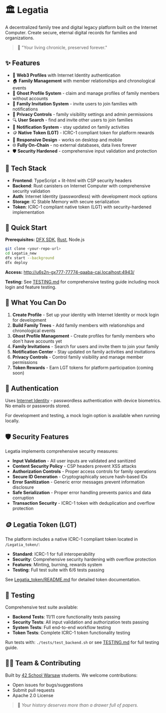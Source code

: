 # 🏛️ Legatia

A decentralized family tree and digital legacy platform built on the Internet Computer. Create secure, eternal digital records for families and organizations.

> 📜 "Your living chronicle, preserved forever."

## ✨ Features

- 👤 **Web3 Profiles** with Internet Identity authentication
- 🏠 **Family Management** with member relationships and chronological events
- 👻 **Ghost Profile System** - claim and manage profiles of family members without accounts
- 📨 **Family Invitation System** - invite users to join families with notifications
- 🔐 **Privacy Controls** - family visibility settings and admin permissions
- 🔍 **User Search** - find and invite other users to join families
- 🔔 **Notification System** - stay updated on family activities
- 🪙 **Native Token (LGT)** - ICRC-1 compliant token for platform rewards
- 📱 **Responsive Design** - works on desktop and mobile
- 🌐 **Fully On-Chain** - no external databases, data lives forever
- 🛡️ **Security Hardened** - comprehensive input validation and protection

## 🧱 Tech Stack

- **Frontend**: TypeScript + lit-html with CSP security headers
- **Backend**: Rust canisters on Internet Computer with comprehensive security validation
- **Auth**: Internet Identity (passwordless) with development mock options
- **Storage**: IC Stable Memory with secure serialization
- **Token**: ICRC-1 compliant native token (LGT) with security-hardened implementation

## 🚀 Quick Start

**Prerequisites:** [DFX SDK](https://internetcomputer.org/docs/current/developer-docs/setup/sdk/), [Rust](https://rustup.rs/), Node.js

```bash
git clone <your-repo-url>
cd Legatia_new
dfx start --background
dfx deploy
```

**Access:** http://u6s2n-gx777-77774-qaaba-cai.localhost:4943/

**Testing:** See [TESTING.md](./TESTING.md) for comprehensive testing guide including mock login and feature testing.

## 📱 What You Can Do

1. **Create Profile** - Set up your identity with Internet Identity or mock login for development
2. **Build Family Trees** - Add family members with relationships and chronological events
3. **Ghost Profile Management** - Create profiles for family members who don't have accounts yet
4. **Family Invitations** - Search for users and invite them to join your family
5. **Notification Center** - Stay updated on family activities and invitations
6. **Privacy Controls** - Control family visibility and manage member permissions
7. **Token Rewards** - Earn LGT tokens for platform participation (coming soon)

## 🔐 Authentication

Uses [Internet Identity](https://identity.ic0.app) - passwordless authentication with device biometrics. No emails or passwords stored.

For development and testing, a mock login option is available when running locally.

## 🛡️ Security Features

Legatia implements comprehensive security measures:

- **Input Validation** - All user inputs are validated and sanitized
- **Content Security Policy** - CSP headers prevent XSS attacks
- **Authorization Controls** - Proper access controls for family operations
- **Secure ID Generation** - Cryptographically secure hash-based IDs
- **Error Sanitization** - Generic error messages prevent information disclosure
- **Safe Serialization** - Proper error handling prevents panics and data corruption
- **Transaction Security** - ICRC-1 token with deduplication and overflow protection

## 🪙 Legatia Token (LGT)

The platform includes a native ICRC-1 compliant token located in `/Legatia_token/`:

- **Standard**: ICRC-1 for full interoperability
- **Security**: Comprehensive security hardening with overflow protection
- **Features**: Minting, burning, rewards system
- **Testing**: Full test suite with 6/6 tests passing

See [Legatia_token/README.md](./Legatia_token/README.md) for detailed token documentation.

## 🧪 Testing

Comprehensive test suite available:

- **Backend Tests**: 11/11 core functionality tests passing
- **Security Tests**: All input validation and authorization tests passing
- **System Tests**: Full end-to-end workflow testing
- **Token Tests**: Complete ICRC-1 token functionality testing

Run tests with: `./tests/test_backend.sh` or see [TESTING.md](./TESTING.md) for full testing guide.

## 🧑‍💻 Team & Contributing

Built by [42 School Warsaw](https://42warsaw.pl) students. We welcome contributions:
- Open issues for bugs/suggestions
- Submit pull requests
- Apache 2.0 License

> 📖 *Your history deserves more than a drawer full of papers.*
